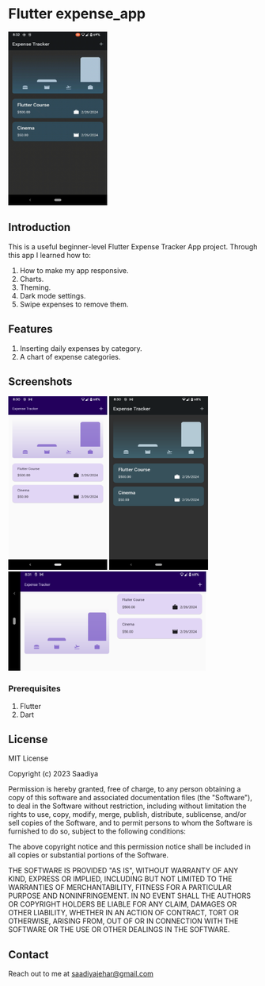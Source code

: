 # Flutter expense_app

<img src="https://github.com/saadiyaJ/expenses_app/blob/main/screenshots/expense_tracker.gif" alt="App Demo" width="200" height="350">

## Introduction
This is a useful beginner-level Flutter Expense Tracker App project.
Through this app I learned how to:
1. How to make my app responsive.
2. Charts.
3. Theming.
4. Dark mode settings.
5. Swipe expenses to remove them.

## Features
1. Inserting daily expenses by category.
2. A chart of expense categories.



## Screenshots

<img src="https://github.com/saadiyaJ/expenses_app/blob/main/screenshots/portrait_lightMode.png" alt="App Demo" width="200" height="350">
<img src="https://github.com/saadiyaJ/expenses_app/blob/main/screenshots/portrait_darkMode.png" alt="App Demo" width="200" height="350">
<img src="https://github.com/saadiyaJ/expenses_app/blob/main/screenshots/landscape_lightMode.png" alt="App Demo" width="400" height="200">


### Prerequisites

1. Flutter
2. Dart

## License

MIT License

Copyright (c) 2023 Saadiya

Permission is hereby granted, free of charge, to any person obtaining a copy
of this software and associated documentation files (the "Software"), to deal
in the Software without restriction, including without limitation the rights
to use, copy, modify, merge, publish, distribute, sublicense, and/or sell
copies of the Software, and to permit persons to whom the Software is
furnished to do so, subject to the following conditions:

The above copyright notice and this permission notice shall be included in all
copies or substantial portions of the Software.

THE SOFTWARE IS PROVIDED "AS IS", WITHOUT WARRANTY OF ANY KIND, EXPRESS OR
IMPLIED, INCLUDING BUT NOT LIMITED TO THE WARRANTIES OF MERCHANTABILITY,
FITNESS FOR A PARTICULAR PURPOSE AND NONINFRINGEMENT. IN NO EVENT SHALL THE
AUTHORS OR COPYRIGHT HOLDERS BE LIABLE FOR ANY CLAIM, DAMAGES OR OTHER
LIABILITY, WHETHER IN AN ACTION OF CONTRACT, TORT OR OTHERWISE, ARISING FROM,
OUT OF OR IN CONNECTION WITH THE SOFTWARE OR THE USE OR OTHER DEALINGS IN THE
SOFTWARE.


## Contact
Reach out to me at saadiyajehar@gmail.com
